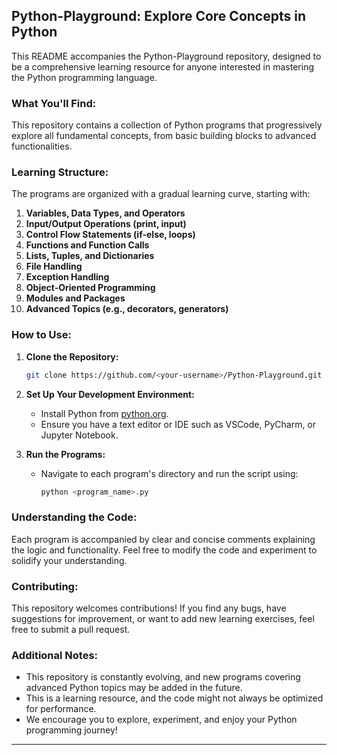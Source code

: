 ## Python-Playground: Explore Core Concepts in Python

This README accompanies the Python-Playground repository, designed to be a comprehensive learning resource for anyone interested in mastering the Python programming language.

### What You'll Find:

This repository contains a collection of Python programs that progressively explore all fundamental concepts, from basic building blocks to advanced functionalities.

### Learning Structure:

The programs are organized with a gradual learning curve, starting with:

1. **Variables, Data Types, and Operators**
2. **Input/Output Operations (print, input)**
3. **Control Flow Statements (if-else, loops)**
4. **Functions and Function Calls**
5. **Lists, Tuples, and Dictionaries**
6. **File Handling**
7. **Exception Handling**
8. **Object-Oriented Programming**
9. **Modules and Packages**
10. **Advanced Topics (e.g., decorators, generators)**

### How to Use:

1. **Clone the Repository:**
   ```bash
   git clone https://github.com/<your-username>/Python-Playground.git
   ```

2. **Set Up Your Development Environment:**
   - Install Python from [python.org](https://www.python.org/).
   - Ensure you have a text editor or IDE such as VSCode, PyCharm, or Jupyter Notebook.

3. **Run the Programs:**
   - Navigate to each program's directory and run the script using:
     ```bash
     python <program_name>.py
     ```

### Understanding the Code:

Each program is accompanied by clear and concise comments explaining the logic and functionality. Feel free to modify the code and experiment to solidify your understanding.

### Contributing:

This repository welcomes contributions! If you find any bugs, have suggestions for improvement, or want to add new learning exercises, feel free to submit a pull request.

### Additional Notes:

- This repository is constantly evolving, and new programs covering advanced Python topics may be added in the future.
- This is a learning resource, and the code might not always be optimized for performance.
- We encourage you to explore, experiment, and enjoy your Python programming journey!

---
